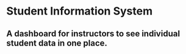 # Student Information System 

## A dashboard for instructors to see individual student data in one place. 
